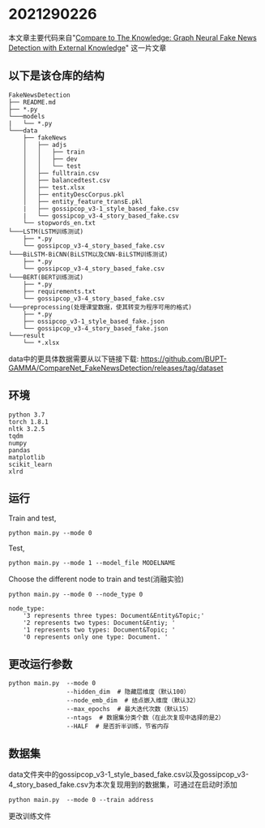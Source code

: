 # 2021290226


本文章主要代码来自"[Compare to The Knowledge: Graph Neural Fake News Detection with External Knowledge](https://aclanthology.org/2021.acl-long.62/)"
这一片文章

## 以下是该仓库的结构
```
FakeNewsDetection
├── README.md
├── *.py
└───models
|   └── *.py 
└───data
    ├── fakeNews
    │   ├── adjs
    │   │   ├── train
    │   │   ├── dev
    │   │   └── test
    │   ├── fulltrain.csv
    │   ├── balancedtest.csv
    │   ├── test.xlsx
    │   ├── entityDescCorpus.pkl
    │   ├── entity_feature_transE.pkl
    |   ├── gossipcop_v3-1_style_based_fake.csv
    |   └── gossipcop_v3-4_story_based_fake.csv
    └── stopwords_en.txt
└───LSTM(LSTM训练测试)
    ├── *.py
    └── gossipcop_v3-4_story_based_fake.csv
└───BiLSTM-BiCNN(BiLSTM以及CNN-BiLSTM训练测试)
    ├── *.py
    └── gossipcop_v3-4_story_based_fake.csv
└───BERT(BERT训练测试)
    ├── *.py
    ├── requirements.txt
    └── gossipcop_v3-4_story_based_fake.csv
└───preprocessing(处理课堂数据，使其转变为程序可用的格式)
    ├── *.py
    ├── ossipcop_v3-1_style_based_fake.json
    └── gossipcop_v3-4_story_based_fake.json
└───result
    └── *.xlsx
```


data中的更具体数据需要从以下链接下载: https://github.com/BUPT-GAMMA/CompareNet_FakeNewsDetection/releases/tag/dataset

## 环境
```
python 3.7
torch 1.8.1
nltk 3.2.5
tqdm
numpy
pandas
matplotlib
scikit_learn
xlrd 
```



## 运行

Train and test,
```
python main.py --mode 0
```

Test,
```
python main.py --mode 1 --model_file MODELNAME
```

Choose the different node to train and test(消融实验)
```
python main.py --mode 0 --node_type 0
```

```
node_type:
    '3 represents three types: Document&Entity&Topic;'
    '2 represents two types: Document&Entiy; '
    '1 represents two types: Document&Topic; '
    '0 represents only one type: Document. '
```



## 更改运行参数

```
python main.py  --mode 0
                --hidden_dim  # 隐藏层维度（默认100）
                --node_emb_dim  # 结点嵌入维度（默认32）
                --max_epochs  # 最大迭代次数（默认15）
                --ntags  # 数据集分类个数（在此次复现中选择的是2）
                --HALF  # 是否折半训练，节省内存
```

## 数据集

data文件夹中的gossipcop_v3-1_style_based_fake.csv以及gossipcop_v3-4_story_based_fake.csv为本次复现用到的数据集，可通过在启动时添加
```
python main.py  --mode 0 --train address
```
更改训练文件